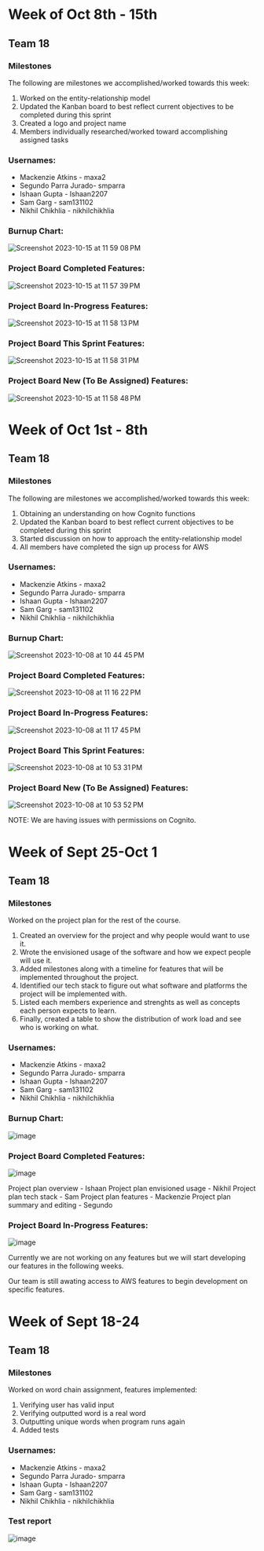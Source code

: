 # Week of Oct 8th - 15th
## Team 18

### Milestones
The following are milestones we accomplished/worked towards this week:
1. Worked on the entity-relationship model
2. Updated the Kanban board to best reflect current objectives to be completed during this sprint
3. Created a logo and project name
4. Members individually researched/worked toward accomplishing assigned tasks

### Usernames:
- Mackenzie Atkins - maxa2
- Segundo Parra Jurado- smparra
- Ishaan Gupta - Ishaan2207
- Sam Garg - sam131102
- Nikhil Chikhlia - nikhilchikhlia

### Burnup Chart:
![Screenshot 2023-10-15 at 11 59 08 PM](https://github.com/COSC-499-W2023/year-long-project-team-18/assets/49846907/39d12828-1c45-449e-8670-24f21d948f6d)

### Project Board Completed Features:
![Screenshot 2023-10-15 at 11 57 39 PM](https://github.com/COSC-499-W2023/year-long-project-team-18/assets/49846907/19d3084f-5f99-45b9-b201-1910858040c3)

### Project Board In-Progress Features: 
![Screenshot 2023-10-15 at 11 58 13 PM](https://github.com/COSC-499-W2023/year-long-project-team-18/assets/49846907/b84a1902-7098-4e75-870d-5344740684f7)

### Project Board This Sprint Features:
![Screenshot 2023-10-15 at 11 58 31 PM](https://github.com/COSC-499-W2023/year-long-project-team-18/assets/49846907/1dda7504-9437-4f18-aa2f-c703d548165b)

### Project Board New (To Be Assigned) Features: 
![Screenshot 2023-10-15 at 11 58 48 PM](https://github.com/COSC-499-W2023/year-long-project-team-18/assets/49846907/f3a61b74-7955-4e58-ac86-25c922e6a628)

# Week of Oct 1st - 8th
## Team 18

### Milestones
The following are milestones we accomplished/worked towards this week:
1. Obtaining an understanding on how Cognito functions
2. Updated the Kanban board to best reflect current objectives to be completed during this sprint
3. Started discussion on how to approach the entity-relationship model
4. All members have completed the sign up process for AWS

### Usernames:
- Mackenzie Atkins - maxa2
- Segundo Parra Jurado- smparra
- Ishaan Gupta - Ishaan2207
- Sam Garg - sam131102
- Nikhil Chikhlia - nikhilchikhlia

### Burnup Chart:
![Screenshot 2023-10-08 at 10 44 45 PM](https://github.com/COSC-499-W2023/year-long-project-team-18/assets/49846907/50c4d8a5-eea0-40e5-a8a4-b6827e8b6c94)

### Project Board Completed Features: 
![Screenshot 2023-10-08 at 11 16 22 PM](https://github.com/COSC-499-W2023/year-long-project-team-18/assets/49846907/033090e2-fbc1-4c5e-a097-a5b42093f94f)

### Project Board In-Progress Features: 
![Screenshot 2023-10-08 at 11 17 45 PM](https://github.com/COSC-499-W2023/year-long-project-team-18/assets/49846907/207ef9c3-4a17-4fbd-8549-6f4a54b44482)

### Project Board This Sprint Features:
![Screenshot 2023-10-08 at 10 53 31 PM](https://github.com/COSC-499-W2023/year-long-project-team-18/assets/49846907/28ac1ec7-bde2-44d8-8090-dc4934c63f09)

### Project Board New (To Be Assigned) Features: 
![Screenshot 2023-10-08 at 10 53 52 PM](https://github.com/COSC-499-W2023/year-long-project-team-18/assets/49846907/4bfa5ef2-d468-4f3b-8591-ccb34ef786ec)

NOTE: We are having issues with permissions on Cognito.

# Week of Sept 25-Oct 1
## Team 18

### Milestones
Worked on the project plan for the rest of the course. 
1. Created an overview for the project and why people would want to use it.
2. Wrote the envisioned usage of the software and how we expect people will use it.
3. Added milestones along with a timeline for features that will be implemented throughout the project.
4. Identified our tech stack to figure out what software and platforms the project will be implemented with.
5. Listed each members experience and strenghts as well as concepts each person expects to learn.
6. Finally, created a table to show the distribution of work load and see who is working on what.

### Usernames:
- Mackenzie Atkins - maxa2
- Segundo Parra Jurado- smparra
- Ishaan Gupta - Ishaan2207
- Sam Garg - sam131102
- Nikhil Chikhlia - nikhilchikhlia

### Burnup Chart:
![image](https://github.com/COSC-499-W2023/year-long-project-team-18/assets/77289891/58b04c02-a1de-44be-812f-e4f5e838fa9a)

### Project Board Completed Features: 
![image](https://github.com/COSC-499-W2023/year-long-project-team-18/assets/77289891/9b36c0eb-9067-47a7-898a-67bbf55b1e60)

Project plan overview - Ishaan
Project plan envisioned usage - Nikhil
Project plan tech stack - Sam
Project plan features - Mackenzie
Project plan summary and editing - Segundo

### Project Board In-Progress Features: 
![image](https://github.com/COSC-499-W2023/year-long-project-team-18/assets/77289891/e8ac9464-ccdf-41cd-aa85-7eae667491ab)

Currently we are not working on any features but we will start developing our features in the following weeks.

Our team is still awating access to AWS features to begin development on specific features. 

# Week of Sept 18-24
## Team 18

### Milestones
Worked on word chain assignment, features implemented:
1. Verifying user has valid input
2. Verifying outputted word is a real word
3. Outputting unique words when program runs again
4. Added tests

### Usernames:
- Mackenzie Atkins - maxa2
- Segundo Parra Jurado- smparra
- Ishaan Gupta - Ishaan2207
- Sam Garg - sam131102
- Nikhil Chikhlia - nikhilchikhlia

### Test report

![image](https://github.com/COSC-499-W2023/year-long-project-team-18/assets/91855027/c065c7b7-915b-4848-9421-2e1acd6e58fb)

